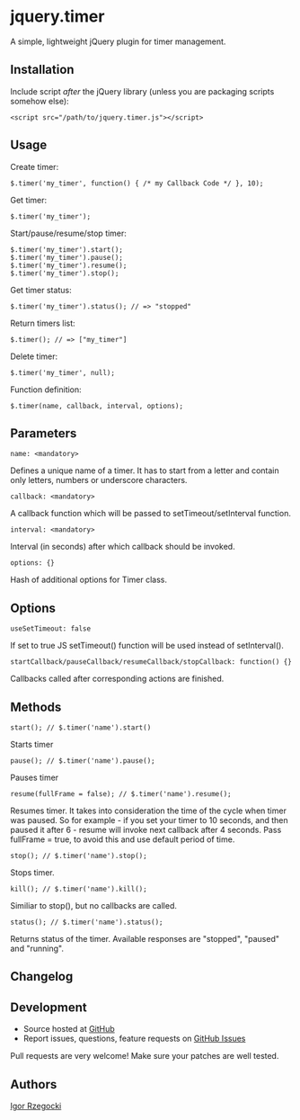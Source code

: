 # jquery.timer

A simple, lightweight jQuery plugin for timer management.

## Installation

Include script *after* the jQuery library (unless you are packaging scripts somehow else):

    <script src="/path/to/jquery.timer.js"></script>

## Usage

Create timer:

    $.timer('my_timer', function() { /* my Callback Code */ }, 10);

Get timer:

    $.timer('my_timer');

Start/pause/resume/stop timer:

    $.timer('my_timer').start();
    $.timer('my_timer').pause();
    $.timer('my_timer').resume();
    $.timer('my_timer').stop();

Get timer status:

    $.timer('my_timer').status(); // => "stopped"

Return timers list:

    $.timer(); // => ["my_timer"]

Delete timer:

    $.timer('my_timer', null);

Function definition:

    $.timer(name, callback, interval, options);

## Parameters

    name: <mandatory>

Defines a unique name of a timer. It has to start from a letter and contain only letters, numbers or underscore characters.

    callback: <mandatory>

A callback function which will be passed to setTimeout/setInterval function.

    interval: <mandatory>

Interval (in seconds) after which callback should be invoked.

    options: {}

Hash of additional options for Timer class.

## Options

    useSetTimeout: false

If set to true JS setTimeout() function will be used instead of setInterval().

    startCallback/pauseCallback/resumeCallback/stopCallback: function() {}

Callbacks called after corresponding actions are finished.

## Methods

    start(); // $.timer('name').start()

Starts timer

    pause(); // $.timer('name').pause();

Pauses timer

    resume(fullFrame = false); // $.timer('name').resume();

Resumes timer. It takes into consideration the time of the cycle when timer was paused. So for example - if you set your timer to 10 seconds, and then paused it after 6 - resume will invoke next callback after 4 seconds. Pass fullFrame = true, to avoid this and use default period of time.

    stop(); // $.timer('name').stop();

Stops timer.

    kill(); // $.timer('name').kill();

Similiar to stop(), but no callbacks are called.

    status(); // $.timer('name').status();

Returns status of the timer. Available responses are "stopped", "paused" and "running".

## Changelog

## Development

- Source hosted at [GitHub](https://github.com/ajgon/jquery-timer)
- Report issues, questions, feature requests on [GitHub Issues](https://github.com/ajgon/jquery-timer/issues)

Pull requests are very welcome! Make sure your patches are well tested.

## Authors

[Igor Rzegocki](https://github.com/ajgon)

